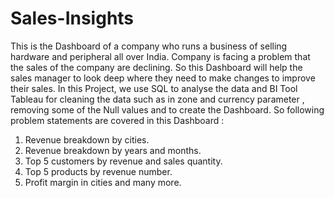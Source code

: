 # Sales-Insights
This is the Dashboard of a company who runs a business of selling hardware and peripheral all over India. Company is facing a problem that the sales of the company are declining. So this Dashboard will help the sales manager to look deep where they need to make changes to improve their sales. In this Project, we use SQL to analyse the data and BI Tool Tableau for cleaning the data such as in zone and currency parameter , removing some of the Null values and to create the Dashboard.
So following problem statements are covered in this Dashboard :
1. Revenue breakdown by cities.
2. Revenue breakdown by years and months.
3. Top 5 customers by revenue and sales quantity.
4. Top 5 products by revenue number.
5. Profit margin in cities and many more.
